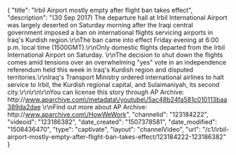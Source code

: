{
    "title": "Irbil Airport mostly empty after flight ban takes effect",
    "description": "(30 Sep 2017) The departure hall at Irbil International Airport was largely deserted on Saturday morning after the Iraqi central government imposed a ban on international flights servicing airports in Iraq's Kurdish region.\r\nThe ban came into effect Friday evening at 6:00 p.m. local time (1500GMT).\r\nOnly domestic flights departed from the Irbil International Airport on Saturday. \r\nThe decision to shut down the flights comes amid tensions over an overwhelming \"yes\" vote in an independence referendum held this week in Iraq's Kurdish region and disputed territories.\r\nIraq's Transport Ministry ordered international airlines to halt service to Irbil, the Kurdish regional capital, and Sulaimaniyah, its second city.\r\n\r\n\r\nYou can license this story through AP Archive: http:\/\/www.aparchive.com\/metadata\/youtube\/5ac48b24fa581c010113baa389da2dae \r\nFind out more about AP Archive: http:\/\/www.aparchive.com\/HowWeWork",
    "channelid": "123184222",
    "videoid": "123186382",
    "date_created": "1507378581",
    "date_modified": "1508436470",
    "type": "captivate",
    "layout": "channelVideo",
    "url": "\/c1\/irbil-airport-mostly-empty-after-flight-ban-takes-effect\/123184222-123186382"
}